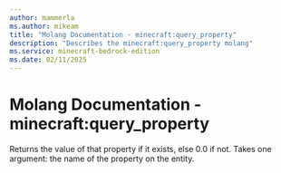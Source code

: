 ```yaml
---
author: mammerla
ms.author: mikeam
title: "Molang Documentation - minecraft:query_property"
description: "Describes the minecraft:query_property molang"
ms.service: minecraft-bedrock-edition
ms.date: 02/11/2025 
---
```


# Molang Documentation - minecraft:query_property

Returns the value of that property if it exists, else 0.0 if not. Takes one argument: the name of the property on the entity.
